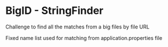 # BigID - StringFinder

Challenge to find all the matches from a big files by file URL

Fixed name list used for matching from application.properties file
